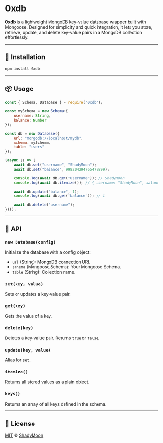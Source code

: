 # 0xdb

**0xdb** is a lightweight MongoDB key-value database wrapper built with Mongoose. Designed for simplicity and quick integration, it lets you store, retrieve, update, and delete key-value pairs in a MongoDB collection effortlessly.

---

## 🚀 Installation

```bash
npm install 0xdb
```

---

## 📦️ Usage

```javascript
const { Schema, Database } = require("0xdb");

const mySchema = new Schema({
    username: String,
    balance: Number
});

const db = new Database({
    url: "mongodb://localhost/mydb",
    schema: mySchema,
    table: "users"
});

(async () => {
    await db.set("username", "ShadyMoon");
    await db.set("balance", 998204294765477899);

    console.log(await db.get("username")); // ShadyMoon
    console.log(await db.itemize()); // { username: "ShadyMoon", balance: 998204294765477899 }

    await db.update("balance", 1);
    console.log(await db.get("balance")); // 1

    await db.delete("username");
})();
```

---

## 📘 API

### `new Database(config)`
Initialize the database with a config object:
- `url` (String): MongoDB connection URI.
- `schema` (Mongoose.Schema): Your Mongoose Schema.
- `table` (String): Collection name.


### `set(key, value)`
Sets or updates a key-value pair.

### `get(key)`
Gets the value of a key.

### `delete(key)`
Deletes a key-value pair. Returns `true` or `false`.

### `update(key, value)`
Alias for `set`.

### `itemize()`
Returns all stored values as a plain object.

### `keys()`
Returns an array of all keys defined in the schema.

---

## 📄 License

[MIT](LICENSE) © [ShadyMoon](https://github.com/ShadyM00n)

